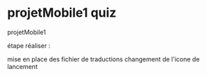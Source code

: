 # projetMobile1 quiz

projetMobile1

étape réaliser : 

mise en place des fichier de traductions
changement de l'icone de lancement
